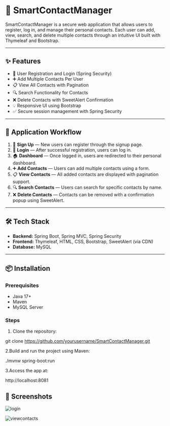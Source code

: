 # 📇 SmartContactManager

SmartContactManager is a secure web application that allows users to register, log in, and manage their personal contacts. Each user can add, view, search, and delete multiple contacts through an intuitive UI built with Thymeleaf and Bootstrap.

---

## ✨ Features

- 🔐 User Registration and Login (Spring Security)
- ➕ Add Multiple Contacts Per User
- 📋 View All Contacts with Pagination
- 🔍 Search Functionality for Contacts
- ❌ Delete Contacts with SweetAlert Confirmation
- 💡 Responsive UI using Bootstrap
- ✅ Secure session management with Spring Security

---

## 🔄 Application Workflow

1. 📝 **Sign Up** — New users can register through the signup page.
2. 🔐 **Login** — After successful registration, users can log in.
3. 🏠 **Dashboard** — Once logged in, users are redirected to their personal dashboard.
4. ➕ **Add Contacts** — Users can add multiple contacts using a form.
5. 📋 **View Contacts** — All added contacts are displayed with pagination support.
6. 🔍 **Search Contacts** — Users can search for specific contacts by name.
7. ❌ **Delete Contacts** — Contacts can be removed with a confirmation popup using SweetAlert.

---

## 🛠 Tech Stack

- **Backend:** Spring Boot, Spring MVC, Spring Security
- **Frontend:** Thymeleaf, HTML, CSS, Bootstrap, SweetAlert (via CDN)
- **Database:** MySQL

---

## 📦 Installation

### Prerequisites

- Java 17+
- Maven
- MySQL Server

### Steps

1. Clone the repository:

git clone https://github.com/yourusername/SmartContactManager.git

2.Build and run the project using Maven:

./mvnw spring-boot:run

3.Access the app at:

http://localhost:8081

## 📸 Screenshots

![login](https://github.com/user-attachments/assets/d877b63b-d741-4c00-bfd1-5d3ac907fecc)

![viewcontacts](https://github.com/user-attachments/assets/03d832ad-d0b3-445c-bd79-44eeb34f23a7)


